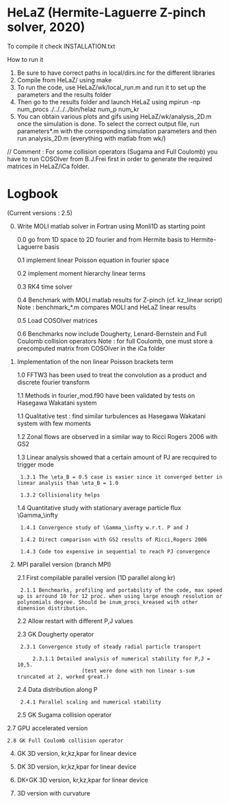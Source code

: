 # HeLaZ (Hermite-Laguerre Z-pinch solver, 2020)
To compile it check INSTALLATION.txt

How to run it

1. Be sure to have correct paths in local/dirs.inc for the different libraries
2. Compile from HeLaZ/ using make
3. To run the code, use HeLaZ/wk/local_run.m and run it to set up the parameters and the results folder
4. Then go to the results folder and launch HeLaZ using mpirun -np num_procs ./../../../bin/helaz num_p num_kr
5. You can obtain various plots and gifs using HeLaZ/wk/analysis_2D.m once the simulation is done. To select the correct output file, run parameters*.m with the corresponding simulation parameters and then run analysis_2D.m (everything with matlab from wk/)

// Comment : For some collision operators (Sugama and Full Coulomb) you have to run COSOlver from B.J.Frei first in order to generate the required matrices in HeLaZ/iCa folder.

# Logbook
(Current versions : 2.5)

0. Write MOLI matlab solver in Fortran using Monli1D as starting point

	0.0 go from 1D space to 2D fourier and from Hermite basis to Hermite-Laguerre basis

	0.1 implement linear Poisson equation in fourier space

	0.2 implement moment hierarchy linear terms

	0.3 RK4 time solver

	0.4 Benchmark with MOLI matlab results for Z-pinch (cf. kz_linear script)
		Note : benchmark_*.m compares MOLI and HeLaZ linear results

	0.5 Load COSOlver matrices

	0.6 Benchmarks now include Dougherty, Lenard-Bernstein and Full Coulomb collision operators
	    Note : for full Coulomb, one must store a precomputed matrix from COSOlver in the iCa folder

1. Implementation of the non linear Poisson brackets term

	1.0 FFTW3 has been used to treat the convolution as a product and discrete fourier transform

	1.1 Methods in fourier_mod.f90 have been validated by tests on Hasegawa Wakatani system

	1.1 Qualitative test : find similar turbulences as Hasegawa Wakatani system with few moments

	1.2 Zonal flows are observed in a similar way to Ricci Rogers 2006 with GS2

	1.3 Linear analysis showed that a certain amount of PJ are recquired to trigger mode

		1.3.1 The \eta_B = 0.5 case is easier since it converged better in linear analysis than \eta_B = 1.0

		1.3.2 Collisionality helps

	1.4 Quantitative study with stationary average particle flux \Gamma_\infty

		1.4.1 Convergence study of \Gamma_\infty w.r.t. P and J

		1.4.2 Direct comparison with GS2 results of Ricci,Rogers 2006

		1.4.3 Code too expensive in sequential to reach PJ convergence

2. MPI parallel version (branch MPI)

	2.1 First compilable parallel version (1D parallel along kr)

		2.1.1 Benchmarks, profiling and portability of the code, max speed up is arround 10 for 12 proc. when using large enough resolution or polynomials degree. Should be inum_procs_kreased with other dimension distribution.

	2.2 Allow restart with different P,J values

	2.3 GK Dougherty operator

		2.3.1 Convergence study of steady radial particle transport

			2.3.1.1 Detailed analysis of numerical stability for P,J = 10,5.
							(test were done with non linear s-sum truncated at 2, worked great.)

	2.4 Data distribution along P

		2.4.1 Parallel scaling and numerical stability

	2.5 GK Sugama collision operator

  2.7 GPU accelerated version

	2.8 GK Full Coulomb collision operator

4. GK 3D version, kr,kz,kpar for linear device

5. DK 3D version, kr,kz,kpar for linear device

6. DK+GK 3D version, kr,kz,kpar for linear device

7. 3D version with curvature
